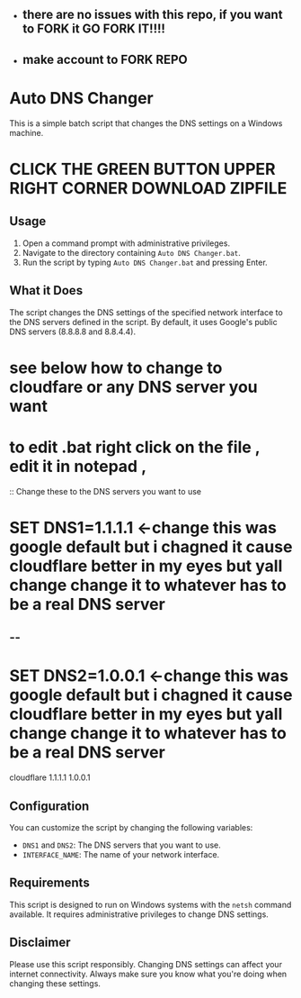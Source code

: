 - ##   there are no issues with this repo, if you want to FORK it GO FORK IT!!!!
- ##   make account to FORK REPO


# Auto DNS Changer

This is a simple batch script that changes the DNS settings on a Windows machine.



# CLICK THE GREEN BUTTON UPPER RIGHT CORNER DOWNLOAD ZIPFILE

## Usage

1. Open a command prompt with administrative privileges.
2. Navigate to the directory containing `Auto DNS Changer.bat`.
3. Run the script by typing `Auto DNS Changer.bat` and pressing Enter.

## What it Does

The script changes the DNS settings of the specified network interface to the DNS servers defined in the script. By default, it uses Google's public DNS servers (8.8.8.8 and 8.8.4.4).

# see below how to change to cloudfare or any DNS server you want

# to edit .bat right click on the file , edit it in notepad ,  


:: Change these to the DNS servers you want to use


# SET DNS1=1.1.1.1   <-change this was google default but i chagned it cause cloudflare better in my eyes but yall change change it to whatever has to be a real DNS server
--
--
# SET DNS2=1.0.0.1    <-change this was google default but i chagned it cause cloudflare better in my eyes but yall change change it to whatever has to be a real DNS server

cloudflare 1.1.1.1
1.0.0.1

## Configuration

You can customize the script by changing the following variables:

- `DNS1` and `DNS2`: The DNS servers that you want to use.
- `INTERFACE_NAME`: The name of your network interface.

## Requirements

This script is designed to run on Windows systems with the `netsh` command available. It requires administrative privileges to change DNS settings.

## Disclaimer

Please use this script responsibly. Changing DNS settings can affect your internet connectivity. Always make sure you know what you're doing when changing these settings.
